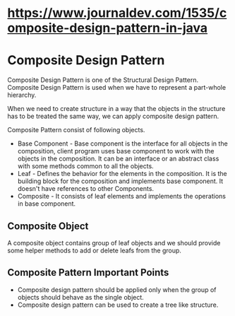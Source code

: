 # https://www.journaldev.com/1535/composite-design-pattern-in-java

# Composite Design Pattern

Composite Design Pattern is one of the Structural Design Pattern. Composite Design Pattern is used when we have to
represent a part-whole hierarchy.

When we need to create structure in a way that the objects in the structure has to be treated the same way, we can apply
composite design pattern.

Composite Pattern consist of following objects.

- Base Component - Base component is the interface for all objects in the composition, client program uses base
  component to work with the objects in the composition. It can be an interface or an abstract class with some methods
  common to all the objects.
- Leaf - Defines the behavior for the elements in the composition. It is the building block for the composition and
  implements base component. It doesn't have references to other Components.
- Composite - It consists of leaf elements and implements the operations in base component.

## Composite Object

A composite object contains group of leaf objects and we should provide some helper methods to add or delete leafs from
the group.

## Composite Pattern Important Points

- Composite design pattern should be applied only when the group of objects should behave as the single object.
- Composite design pattern can be used to create a tree like structure.
